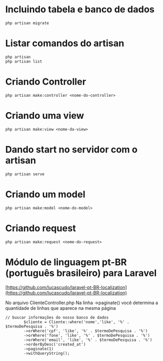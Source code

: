# Incluindo tabela e banco de dados
```
php artisan migrate
```
# Listar comandos do artisan
```
php artisan
php artisan list
```
# Criando Controller
```
php artisan make:controller <nome-do-controller>
```
# Criando uma view
```
php artisan make:view <nome-da-view>
```
# Dando start no servidor com o artisan
```
php artisan serve
```

# Criando um model
```
php artisan make:model <nome-do-model>
```
# Criando request
```
php artisan make:request <nome-do-request>
```
# Módulo de linguagem pt-BR (português brasileiro) para Laravel 
[https://github.com/lucascudo/laravel-pt-BR-localization](https://github.com/lucascudo/laravel-pt-BR-localization)

No arquivo ClienteController.php 
Na linha ->paginate() você determina a quantidade de linhas que aparece na mesma página
```
// buscar informações do nosso banco de dados
        $cliente = Cliente::where('nome','like', '%' . $termoDePesquisa . '%')
        ->orWhere('cpf', 'like', '%' . $termoDePesquisa . '%')
        ->orWhere('fone', 'like', '%' . $termoDePesquisa . '%')
        ->orWhere('email', 'like', '%' . $termoDePesquisa . '%')
        ->orderByDesc('created_at')
        ->paginate(1)
        ->withQueryString();
```
